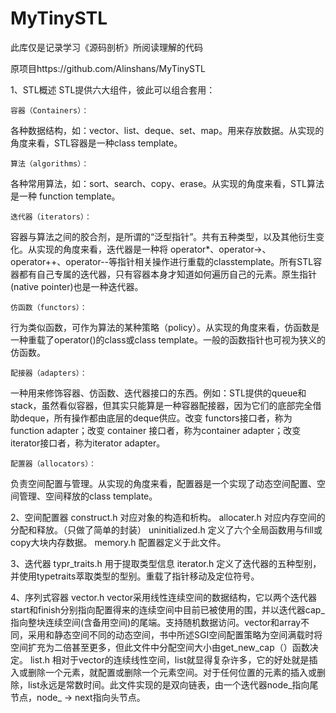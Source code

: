 # MyTinySTL
此库仅是记录学习《源码剖析》所阅读理解的代码 


原项目https://github.com/Alinshans/MyTinySTL


1、STL概述
STL提供六大组件，彼此可以组合套用：

	容器（Containers）：
各种数据结构，如：vector、list、deque、set、map。用来存放数据。从实现的角度来看，STL容器是一种class template。

	算法（algorithms）：
各种常用算法，如：sort、search、copy、erase。从实现的角度来看，STL算法是一种 function template。

	迭代器（iterators）：
容器与算法之间的胶合剂，是所谓的“泛型指针”。共有五种类型，以及其他衍生变化。从实现的角度来看，迭代器是一种将 operator*、operator->、operator++、operator--等指针相关操作进行重载的classtemplate。所有STL容器都有自己专属的迭代器，只有容器本身才知道如何遍历自己的元素。原生指针(native pointer)也是一种迭代器。

	仿函数（functors）：
行为类似函数，可作为算法的某种策略（policy）。从实现的角度来看，仿函数是一种重载了operator()的class或class template。一般的函数指针也可视为狭义的仿函数。

	配接器（adapters）：
一种用来修饰容器、仿函数、迭代器接口的东西。例如：STL提供的queue和stack，虽然看似容器，但其实只能算是一种容器配接器，因为它们的底部完全借助deque，所有操作都由底层的deque供应。改变 functors接口者，称为function adapter；改变 container 接口者，称为container adapter；改变iterator接口者，称为iterator adapter。

	配置器（allocators）：
负责空间配置与管理。从实现的角度来看，配置器是一个实现了动态空间配置、空间管理、空间释放的class template。

2、空间配置器
	construct.h 
对应对象的构造和析构。
	allocater.h 
对应内存空间的分配和释放。（只做了简单的封装）
	uninitialized.h 
定义了六个全局函数用与fill或copy大块内存数据。
	memory.h 
配置器定义于此文件。

3、迭代器
	typr_traits.h
用于提取类型信息
	iterator.h
定义了迭代器的五种型别，并使用typetraits萃取类型的型别。重载了指针移动及定位符号。

4、序列式容器
	vector.h
vector采用线性连续空间的数据结构，它以两个迭代器start和finish分别指向配置得来的连续空间中目前已被使用的围，并以迭代器cap_指向整块连续空间(含备用空间)的尾端。支持随机数据访问。vector和array不同，采用和静态空间不同的动态空间，书中所述SGI空间配置策略为空间满载时将空间扩充为二倍甚至更多，但此文件中分配空间大小由get_new_cap（）函数决定。
	list.h
相对于vector的连续线性空间，list就显得复杂许多，它的好处就是插入或删除一个元素，就配置或删除一个元素空间。对于任何位置的元素的插入或删除，list永远是常数时间。此文件实现的是双向链表，由一个迭代器node_指向尾节点，node_ -> next指向头节点。
  
    
	
	
	
	
	
	
	
	
	